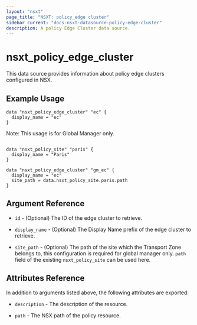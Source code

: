 ```yaml
---
layout: "nsxt"
page_title: "NSXT: policy_edge cluster"
sidebar_current: "docs-nsxt-datasource-policy-edge-cluster"
description: A policy Edge Cluster data source.
---
```


# nsxt_policy_edge_cluster

This data source provides information about policy edge clusters configured in NSX.

## Example Usage

```hcl
data "nsxt_policy_edge_cluster" "ec" {
  display_name = "ec"
}
```

Note: This usage is for Global Manager only.
```hcl

data "nsxt_policy_site" "paris" {
  display_name = "Paris"
}

data "nsxt_policy_edge_cluster" "gm_ec" {
  display_name = "ec"
  site_path = data.nsxt_policy_site.paris.path
}
```

## Argument Reference

* `id` - (Optional) The ID of the edge cluster to retrieve.

* `display_name` - (Optional) The Display Name prefix of the edge cluster to retrieve.

* `site_path` - (Optional) The path of the site which the Transport Zone belongs to, this configuration is required for global manager only. `path` field of the existing `nsxt_policy_site` can be used here.

## Attributes Reference

In addition to arguments listed above, the following attributes are exported:

* `description` - The description of the resource.

* `path` - The NSX path of the policy resource.
